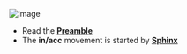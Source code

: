 ![image](https://github.com/in-acc/.github/assets/82411321/646da428-838f-4420-a20d-7a3b8d53fc6b)

- Read the **[Preamble](https://in-acc-website.vercel.app/)**
- The **in/acc** movement is started by **[Sphinx](https://twitter.com/protosphinx)**
